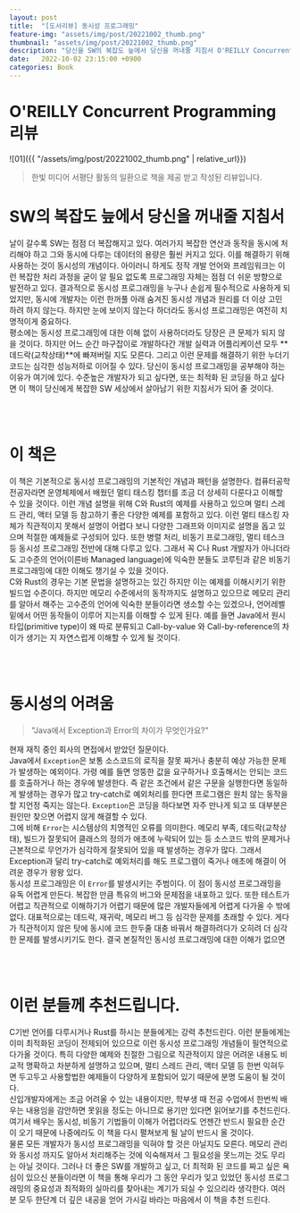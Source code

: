 ```yaml
---
layout: post
title:  "[도서리뷰] 동시성 프로그래밍"
feature-img: "assets/img/post/20221002_thumb.png"
thumbnail: "assets/img/post/20221002_thumb.png"
description: "당신을 SW의 복잡도 늪에서 당신을 꺼내줄 지침서 O'REILLY Concurrent Programming 를 읽고 리뷰합니다."
date:   2022-10-02 23:15:00 +0900
categories: Book
---
```

# O'REILLY Concurrent Programming 리뷰

![01]({{ "/assets/img/post/20221002_thumb.png" | relative_url}})

> 한빛 미디어 서평단 활동의 일환으로 책을 제공 받고 작성된 리뷰입니다.

# SW의 복잡도 늪에서 당신을 꺼내줄 지침서

날이 갈수록 SW는 점점 더 복잡해지고 있다. 여러가지 복잡한 연산과 동작을 동시에 처리해야 하고 그와 동시에 다루는 데이터의 용량은 훨씬 커지고 있다. 이를 해결하기 위해 사용하는 것이 동시성의 개념이다. 아이러니 하게도 정작 개발 언어와 프레임워크는 이런 복잡한 처리 과정을 굳이 알 필요 없도록 프로그래밍 자체는 점점 더 쉬운 방향으로 발전하고 있다. 결과적으로 동시성 프로그래밍을 누구나 손쉽게 필수적으로 사용하게 되었지만, 동시에 개발자는 이런 한꺼풀 아래 숨겨진 동시성 개념과 원리를 더 이상 고민 하려 하지 않는다. 하지만 눈에 보이지 않는다 하더라도 동시성 프로그래밍은 여전히 치명적이게 중요하다. 
<br/>
평소에는 동시성 프로그래밍에 대한 이해 없이 사용하더라도 당장은 큰 문제가 되지 않을 것이다. 하지만 어느 순간 마구잡이로 개발하다간 개발 실력과 어플리케이션 모두 **데드락(교착상태)**에 빠져버릴 지도 모른다. 그리고 이런 문제를 해결하기 위한 누더기 코드는 심각한 성능저하로 이어질 수 있다. 당신이 동시성 프로그래밍을 공부해야 하는 이유가 여기에 있다. 수준높은 개발자가 되고 싶다면, 또는 최적화 된 코딩을 하고 싶다면 이 책이 당신에게 복잡한 SW 세상에서 살아남기 위한 지침서가 되어 줄 것이다.

<br/><br/>

# 이 책은 

이 책은 기본적으로 동시성 프로그래밍의 기본적인 개념과 패턴을 설명한다. 컴퓨터공학 전공자라면 운영체제에서 배웠던 멀티 태스킹 챕터를 조금 더 상세히 다룬다고 이해할 수 있을 것이다. 이런 개념 설명을 위해 C와 Rust의 예제를 사용하고 있으며 멀티 스레드 관리, 액터 모델 등 참고하기 좋은 다양한 예제를 포함하고 있다. 이런 멀티 태스킹 자체가 직관적이지 못해서 설명이 어렵다 보니 다양한 그래프와 이미지로 설명을 돕고 있으며 적절한 예제들로 구성되어 있다. 또한 병렬 처리, 비동기 프로그래밍, 멀티 테스크 등 동시성 프로그래밍 전반에 대해 다루고 있다. 그래서 꼭 C나 Rust 개발자가 아니더라도 고수준의 언어(이른바 Managed language)에 익숙한 분들도 코루틴과 같은 비동기 프로그래밍에 대한 이해도 챙기실 수 있을 것이다.
<br/>
C와 Rust의 경우는 기본 문법을 설명하고는 있긴 하지만 이는 예제를 이해시키기 위한 빌드업 수준이다. 하지만 메모리 수준에서의 동작까지도 설명하고 있으므로 메모리 관리를 알아서 해주는 고수준의 언어에 익숙한 분들이라면 생소할 수는 있겠으나, 언어레벨 밑에서 어떤 동작들이 이루어 지는지를 이해할 수 있게 된다. 예를 들면 Java에서 원시 타입(primitive type)이 왜 따로 분류되고 Call-by-value 와 Call-by-reference의 차이가 생기는 지 자연스럽게 이해할 수 있게 될 것이다.

<br/><br/>

# 동시성의 어려움

> "Java에서 Exception과 Error의 차이가 무엇인가요?"

현재 재직 중인 회사의 면접에서 받았던 질문이다. <br/>Java에서 `Exception`은 보통 소스코드의 로직을 잘못 짜거나 충분히 예상 가능한 문제가 발생하는 예외이다. 가령 예를 들면 엉뚱한 값을 요구하거나 호출해서는 안되는 코드를 호출하거나 하는 경우에 발생한다. 즉 같은 조건에서 같은 구문을 실행한다면 동일하게 발생하는 경우가 많고 try-catch로 예외처리를 한다면 프로그램은 원치 않는 동작을 할 지언정 죽지는 않는다. `Exception`은 코딩을 하다보면 자주 만나게 되고 또 대부분은 원인만 찾으면 어렵지 않게 해결할 수 있다.
<br/>
그에 비해 `Error`는 시스템상의 치명적인 오류를 의미한다. 메모리 부족, 데드락(교착상태), 빌드가 잘못되어 클래스의 정의가 애초에 누락되어 있는 등 소스코드 밖의 문제거나 근본적으로 무언가가 심각하게 잘못되어 있을 때 발생하는 경우가 많다. 그래서 Exception과 달리 try-catch로 예외처리를 해도 프로그램이 죽거나 애초에 해결이 어려운 경우가 왕왕 있다. 
<br/>
동시성 프로그래밍은 이 `Error`를 발생시키는 주범이다. 이 점이 동시성 프로그래밍을 유독 어렵게 만든다. 복잡한 만큼 특유의 버그와 문제점을 내포하고 있다. 또한 테스트가 어렵고 직관적으로 이해하기가 어렵기 때문에 많은 개발자들에게 어렵게 다가올 수 밖에 없다. 대표적으로는 데드락, 재귀락, 메모리 버그 등 심각한 문제를 초래할 수 있다. 게다가 직관적이지 않은 탓에 동시에 코드 한두줄 대충 바꿔서 해결하려다가 오히려 더 심각한 문제를 발생시키기도 한다. 결국 본질적인 동시성 프로그래밍에 대한 이해가 없으면 

<br/><br/>

# 이런 분들께 추천드립니다.

C기반 언어를 다루시거나 Rust를 하시는 분들에게는 강력 추천드린다. 이런 분들에게는 이미 최적화된 코딩이 전제되어 있으므로 이런 동시성 프로그래밍 개념들이 필연적으로 다가올 것이다. 특히 다양한 예제와 친절한 그림으로 직관적이지 않은 어려운 내용도 비교적 명확하고 차분하게 설명하고 있으며, 멀티 스레드 관리, 액터 모델 등 한번 익혀두면 두고두고 사용할법한 예제들이 다양하게 포함되어 있기 때문에 분명 도움이 될 것이다.
<br/>
신입개발자에게는 조금 어려울 수 있는 내용이지만, 학부생 때 전공 수업에서 한번씩 배우는 내용임을 감안하면 못읽을 정도는 아니므로 용기만 있다면 읽어보기를 추천드린다. 여기서 배우는 동시성, 비동기 기법들이 이해가 어렵더라도 언젠간 반드시 필요한 순간이 오기 때문에 나중에라도 이 책을 다시 펼쳐보게 될 날이 반드시 올 것이다. 
<br/>
물론 모든 개발자가 동시성 프로그래밍을 익혀야 할 것은 아닐지도 모른다. 메모리 관리와 동시성 까지도 알아서 처리해주는 것에 익숙해져서 그 필요성을 못느끼는 것도 무리는 아닐 것이다. 그러나 더 좋은 SW를 개발하고 싶고, 더 최적화 된 코드를 짜고 싶은 욕심이 있으신 분들이라면 이 책을 통해 우리가 그 동안 우리가 잊고 있었던 동시성 프로그래밍의 중요성과 최적화의 실마리를 찾아내는 계기가 되실 수 있으리라 생각한다. 여러분 모두 한단계 더 깊은 내공을 얻어 가시길 바라는 마음에서 이 책을 추천 드린다.